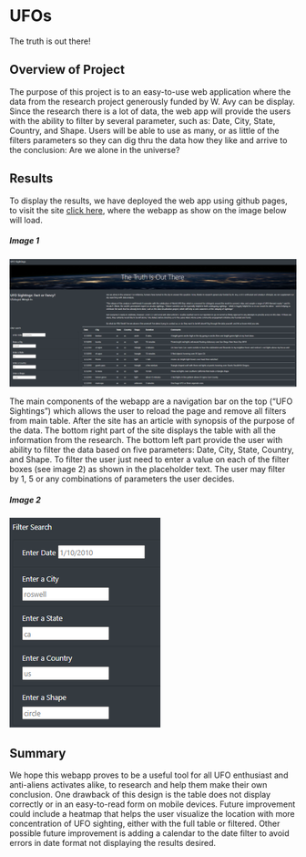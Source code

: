 # UFOs
The truth is out there!

## Overview of Project
The purpose of this project is to an easy-to-use web application where the data from the research project generously funded by W. Avy can be display. Since the research there is a lot of data, the web app will provide the users with the ability to filter by several parameter, such as: Date, City, State, Country, and Shape.
Users will be able to use as many, or as little of the filters parameters so they can dig thru the data how they like and arrive to the conclusion: Are we alone in the universe?

## Results
To display the results, we have deployed the web app using github pages, to visit the site [click here](https://calvogeorge.github.io/UFOs/),  where the webapp as show on the image below will load.

##### Image 1
![Webapp Screenshoot](https://github.com/calvogeorge/UFOs/blob/41d180f0bbe65ae281e688f85a81763e74f1915a/webapp_screenshoot.png)


The main components of the webapp are a navigation bar on the top (“UFO Sightings”) which allows the user to reload the page and remove all filters from main table. After the site has an article with synopsis of the purpose of the data. The bottom right part of the site displays the table with all the information from the research. The bottom left part provide the user with ability to filter the data based on five parameters: Date, City, State, Country, and Shape. To filter the user just need to enter a value on each of the filter boxes (see image 2) as shown in the placeholder text. The user may filter by 1, 5 or any combinations of parameters the user decides.

##### Image 2
![Filters Screenshoot](https://github.com/calvogeorge/UFOs/blob/41d180f0bbe65ae281e688f85a81763e74f1915a/filters_screenshoot.png)

## Summary
We hope this webapp proves to be a useful tool for all UFO enthusiast and anti-aliens activates alike, to research and help them make their own conclusion. One drawback of this design is the table does not display correctly or in an easy-to-read form on mobile devices. Future improvement could include a heatmap that helps the user visualize the location with more concentration of UFO sighting, either with the full table or filtered. Other possible future improvement is adding a calendar to the date filter to avoid errors in date format not displaying the results desired.
